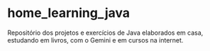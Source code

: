 # home_learning_java
Repositório dos projetos e exercícios de Java elaborados em casa, estudando em livros, com o Gemini e em cursos na internet.
